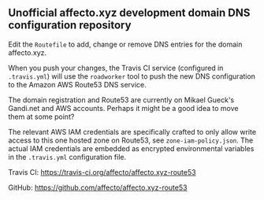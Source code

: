 ## Unofficial affecto.xyz development domain DNS configuration repository

Edit the `Routefile` to add, change or remove DNS entries for the domain affecto.xyz.

When you push your changes, the Travis CI service (configured in `.travis.yml`)
will use the `roadworker` tool to push the new DNS configuration to the
Amazon AWS Route53 DNS service.

The domain registration and Route53 are currently on Mikael Gueck's Gandi.net
and AWS accounts. Perhaps it might be a good idea to move them at some point?

The relevant AWS IAM credentials are specifically crafted to only allow write
access to this one hosted zone on Route53, see `zone-iam-policy.json`.
The actual IAM credentials are embedded as encrypted environmental variables in
the `.travis.yml` configuration file.

Travis CI: https://travis-ci.org/affecto/affecto.xyz-route53

GitHub: https://github.com/affecto/affecto.xyz-route53
